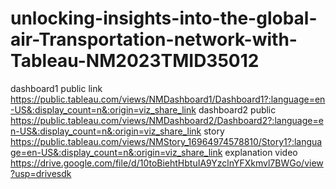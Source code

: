 # unlocking-insights-into-the-global-air-Transportation-network-with-Tableau-NM2023TMID35012                      
dashboard1 public link https://public.tableau.com/views/NMDashboard1/Dashboard1?:language=en-US&:display_count=n&:origin=viz_share_link dashboard2 public https://public.tableau.com/views/NMDashboard2/Dashboard2?:language=en-US&:display_count=n&:origin=viz_share_link story https://public.tableau.com/views/NMStory_16964974578810/Story1?:language=en-US&:display_count=n&:origin=viz_share_link
explanation video https://drive.google.com/file/d/10toBiehtHbtuIA9YzclnYFXkmvl7BWGo/view?usp=drivesdk


